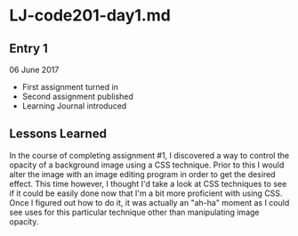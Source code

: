 # LJ-code201-day1.md

## Entry 1


06 June 2017

  - First assignment turned in
  - Second assignment published
  - Learning Journal introduced

## Lessons Learned

In the course of completing assignment #1, I discovered a way to control the opacity of a background image using a CSS technique.  Prior to this I would alter the image with an image editing program in order to get the desired effect.  This time however, I thought I'd take a look at CSS techniques to see if it could be easily done now that I'm a bit more proficient with using CSS.  Once I figured out how to do it, it was actually an "ah-ha" moment as I could see uses for this particular technique other than manipulating image opacity.


